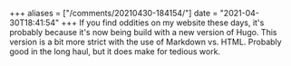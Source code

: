 +++
aliases = ["/comments/20210430-184154/"]
date = "2021-04-30T18:41:54"
+++
If you find oddities on my website these days, it's probably because it's now being build with a new version of Hugo. This version is a bit more strict with the use of Markdown vs. HTML. Probably good in the long haul, but it does make for tedious work.

